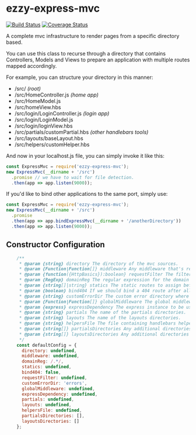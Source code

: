# ezzy-express-mvc
[![Build Status](https://travis-ci.org/ezzygemini/ezzy-express-mvc.svg?branch=master)](https://travis-ci.org/ezzygemini/ezzy-express-mvc)
[![Coverage Status](https://coveralls.io/repos/github/ezzy-ezzygemini/express-mvc/badge.svg?branch=master)](https://coveralls.io/github/ezzygemini/ezzy-express-mvc?branch=master)

A complete mvc infrastructure to render pages from a specific directory based.

You can use this class to recurse through a directory that contains 
Controllers, Models and Views to prepare an application with multiple
routes mapped accordingly.

For example, you can structure your directory in this manner:

- /src/ _(root)_
- /src/HomeController.js _(home app)_
- /src/HomeModel.js
- /src/homeView.hbs
- /src/login/LoginController.js _(login app)_
- /src/login/LoginModel.js
- /src/login/loginView.hbs
- /src/partials/customPartial.hbs _(other handlebars tools)_
- /src/layouts/baseLayout.hbs
- /src/helpers/customHelper.hbs

And now in your localhost.js file, you can simply invoke it like this:

```javascript
const ExpressMvc = require('ezzy-express-mvc');
new ExpressMvc(__dirname + '/src')
  .promise // we have to wait for file detection.
  .then(app => app.listen(9000));
```

If you'd like to bind other applications to the same port, simply use:
```javascript
const ExpressMvc = require('ezzy-express-mvc');
new ExpressMvc(__dirname + '/src')
  .promise
  .then(app => app.bindExpressMvc(__dirname + '/anotherDirectory'))
  .then(app => app.listen(9000));
```

## Constructor Configuration

```javascript
    /**
     * @param {string} directory The directory of the mvc sources.
     * @param {Function|Function[]} middleware Any middleware that's required.
     * @param {function({HttpBasics}):boolean} requestFilter The filter function that decides if this instance of the MVC application will handle the request.
     * @param {RegExp} domainReg The regular expression for the domain or the function that will check if the route will be resolved.
     * @param {string[]|string} statics The static routes to assign before anything. Note: These routes are directories matching the context of the folders within the application.
     * @param {boolean} bind404 If we should bind a 404 route after all the controllers are bound to avoid continuing to any other applications.
     * @param {string} customErrorDir The custom error directory where the application can find [error-status].html files.
     * @param {Function|Function[]} globalMiddleware The global middleware to use on this and all other bound MVC applications.
     * @param {express} expressDependency The express instance to be used if a certain version is required.
     * @param {string} partials The name of the partials directories.
     * @param {string} layouts The name of the layouts directories.
     * @param {string} helpersFile The file containing handlebars helpers.
     * @param {string[]} partialsDirectories Any additional directories to look for partials.
     * @param {string[]} layoutsDirectories Any additional directories to look for layouts.
     */
    const defaultConfig = {
      directory: undefined,
      middleware: undefined,
      domainReg: /.*/,
      statics: undefined,
      bind404: false,
      requestFilter: undefined,
      customErrorDir: 'errors',
      globalMiddleware: undefined,
      expressDependency: undefined,
      partials: undefined,
      layouts: undefined,
      helpersFile: undefined,
      partialsDirectories: [],
      layoutsDirectories: []
    };
```
